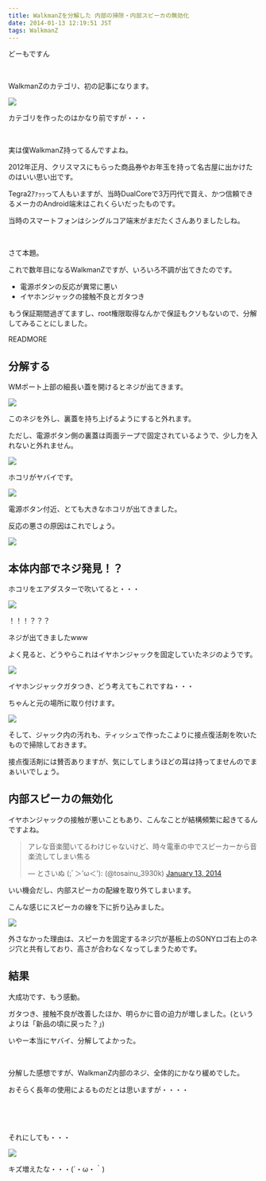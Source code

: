 ```yaml
---
title: WalkmanZを分解した 内部の掃除・内部スピーカの無効化
date: 2014-01-13 12:19:51 JST
tags: WalkmanZ
---
```

どーもですん

&nbsp;

WalkmanZのカテゴリ、初の記事になります。

<img src="https://lh5.googleusercontent.com/-3t3uxNgx51w/UtNSsNHt6BI/AAAAAAAAC44/WuIzydt9hl4/s640/Screenshot%2520from%25202014-01-13%252011%253A40%253A10.png" />

カテゴリを作ったのはかなり前ですが・・・

&nbsp;

実は僕WalkmanZ持ってるんですよね。

2012年正月、クリスマスにもらった商品券やお年玉を持って名古屋に出かけたのはいい思い出です。

Tegra2ｱｧｯｯって人もいますが、当時DualCoreで3万円代で買え、かつ信頼できるメーカのAndroid端末はこれくらいだったものです。

当時のスマートフォンはシングルコア端末がまだたくさんありましたしね。

&nbsp;

さて本題。

これで数年目になるWalkmanZですが、いろいろ不調が出てきたのです。

* 電源ボタンの反応が異常に悪い
* イヤホンジャックの接触不良とガタつき

もう保証期間過ぎてますし、root権限取得なんかで保証もクソもないので、分解してみることにしました。

READMORE

## 分解する

WMポート上部の細長い蓋を開けるとネジが出てきます。

<img src="https://lh5.googleusercontent.com/-ng0yBWe1-WE/UtNVBbpYwPI/AAAAAAAAC5E/3Q0NdLbvdKE/s640/IMG_1466.JPG" />

このネジを外し、裏蓋を持ち上げるようにすると外れます。

ただし、電源ボタン側の裏蓋は両面テープで固定されているようで、少し力を入れないと外れません。

<img src="https://lh6.googleusercontent.com/-D3pgUcHwQfU/UtNVIfO1OqI/AAAAAAAAC5M/U3FIVB-GWCM/s640/IMG_1467.JPG" />

ホコリがヤバイです。

<img src="https://lh4.googleusercontent.com/-bfTJELLtfqg/UtNVLg7mwPI/AAAAAAAAC5U/yQVrzyR3HAA/s640/IMG_1468.JPG" />

電源ボタン付近、とても大きなホコリが出てきました。

反応の悪さの原因はこれでしょう。

<img src="https://lh4.googleusercontent.com/-daQtpNGgy6A/UtNVS4fNPgI/AAAAAAAAC5c/XPqRT37-lro/s640/IMG_1470.JPG" />

## 本体内部でネジ発見！？

ホコリをエアダスターで吹いてると・・・

<img src="https://lh4.googleusercontent.com/-_TPHMtiKDLs/UtNVb2n1NbI/AAAAAAAAC5k/9IcvNjdUwK8/s640/IMG_1473.JPG" />

<span class="fontsize7">！！！？？？</span>

ネジが出てきましたwww

よく見ると、どうやらこれはイヤホンジャックを固定していたネジのようです。

<img src="https://lh5.googleusercontent.com/-pFEt9OsAoks/UtNVfzdSAPI/AAAAAAAAC5s/KhCUsJ_Pepw/s640/IMG_1474.JPG" />

イヤホンジャックガタつき、どう考えてもこれですね・・・

ちゃんと元の場所に取り付けます。

<img src="https://lh5.googleusercontent.com/-rg9iYyK1Img/UtNVlTPw8kI/AAAAAAAAC50/GsYYwPX5lE0/s640/IMG_1479.JPG" />

そして、ジャック内の汚れも、ティッシュで作ったこよりに接点復活剤を吹いたもので掃除しておきます。

接点復活剤には賛否ありますが、気にしてしまうほどの耳は持ってませんのでまぁいいでしょう。

## 内部スピーカの無効化

イヤホンジャックの接触が悪いこともあり、こんなことが結構頻繁に起きてるんですよね。

<blockquote class="twitter-tweet" data-partner="tweetdeck"><p>アレな音楽聞いてるわけじゃないけど、時々電車の中でスピーカーから音楽流してしまい焦る</p>&mdash; とさいぬ (;ﾞ＞&#39;ω＜&#39;):  (@tosainu_3930k) <a href="https://twitter.com/tosainu_3930k/statuses/422554114862510080">January 13, 2014</a></blockquote>
<script async src="//platform.twitter.com/widgets.js" charset="utf-8"></script>

いい機会だし、内部スピーカの配線を取り外てしまいます。

こんな感じにスピーカの線を下に折り込みました。

<img src="https://lh4.googleusercontent.com/-yqDj5OQDsmw/UtNVqhKCIdI/AAAAAAAAC58/wojVqrPU-lQ/s640/IMG_1480.JPG" />

外さなかった理由は、スピーカを固定するネジ穴が基板上のSONYロゴ右上のネジ穴と共有しており、高さが合わなくなってしまうためです。

## 結果

大成功です、もう感動。

ガタつき、接触不良が改善したほか、明らかに音の迫力が増しました。(というよりは「新品の頃に戻った？」)

いやー本当にヤバイ、分解してよかった。

&nbsp;

分解した感想ですが、WalkmanZ内部のネジ、全体的にかなり緩めでした。

おそらく長年の使用によるものだとは思いますが・・・・

&nbsp;

&nbsp;

それにしても・・・

<img src="https://lh3.googleusercontent.com/-rKU3h2UIIFo/UtNVuHBfVrI/AAAAAAAAC6E/QRbbNYdizhM/s640/IMG_1462.JPG" />

キズ増えたな・・・(´・ω・｀)
